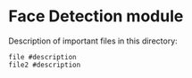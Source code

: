 # Face Detection module

Description of important files in this directory:
```
file #description
file2 #description
```
